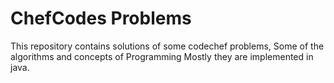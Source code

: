 ChefCodes Problems
=================

This repository contains solutions of some codechef problems, Some of the algorithms and concepts of Programming
Mostly they are implemented in java. 
